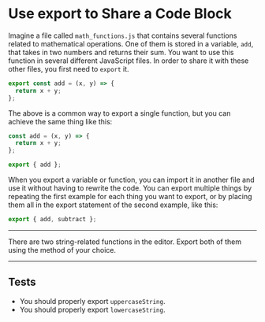 # Use export to Share a Code Block

Imagine a file called `math_functions.js` that contains several functions related to mathematical operations. One of them is stored in a variable, `add`, that takes in two numbers and returns their sum. You want to use this function in several different JavaScript files. In order to share it with these other files, you first need to `export` it.

```js
export const add = (x, y) => {
  return x + y;
};
```

The above is a common way to export a single function, but you can achieve the same thing like this:

```js
const add = (x, y) => {
  return x + y;
};

export { add };
```

When you export a variable or function, you can import it in another file and use it without having to rewrite the code. You can export multiple things by repeating the first example for each thing you want to export, or by placing them all in the export statement of the second example, like this:

```js
export { add, subtract };
```

---

There are two string-related functions in the editor. Export both of them using the method of your choice.

---

## Tests

- You should properly export `uppercaseString`.
- You should properly export `lowercaseString`.
